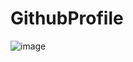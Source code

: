 # GithubProfile
![image](https://github.com/vijayalaxmishirnal01/GithubProfile/assets/100484409/5c43590d-b4f1-4d75-958d-8868898e874a)
